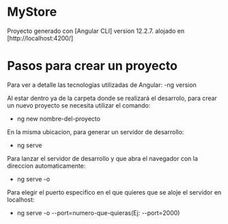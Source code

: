 # MyStore

Proyecto generado con [Angular CLI] version 12.2.7. alojado en [http://localhost:4200/]


# Pasos para crear un proyecto
Para ver a detalle las tecnologías utilizadas de Angular:
-ng version

Al estar dentro ya de la carpeta donde se realizará el desarrolo, para crear un nuevo proyecto se necesita utilizar el comando:    
- ng new nombre-del-proyecto

En la misma ubicacion, para generar un servidor de desarrollo:
- ng serve

Para lanzar el servidor de desarrollo y que abra el navegador con la direccion automaticamente:
- ng serve -o

Para elegir el puerto especifico en el que quieres que se aloje el servidor en localhost:
- ng serve -o --port=numero-que-quieras(Ej: --port=2000)
